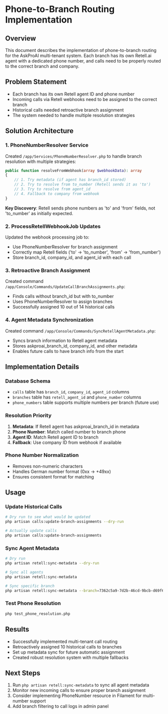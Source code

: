 # Phone-to-Branch Routing Implementation

## Overview
This document describes the implementation of phone-to-branch routing for the AskProAI multi-tenant system. Each branch has its own Retell.ai agent with a dedicated phone number, and calls need to be properly routed to the correct branch and company.

## Problem Statement
- Each branch has its own Retell agent ID and phone number
- Incoming calls via Retell webhooks need to be assigned to the correct branch
- Historical calls needed retroactive branch assignment
- The system needed to handle multiple resolution strategies

## Solution Architecture

### 1. PhoneNumberResolver Service
Created `/app/Services/PhoneNumberResolver.php` to handle branch resolution with multiple strategies:

```php
public function resolveFromWebhook(array $webhookData): array
{
    // 1. Try metadata (if agent has branch_id stored)
    // 2. Try to resolve from to_number (Retell sends it as 'to')
    // 3. Try to resolve from agent_id
    // 4. Fallback to company from webhook
}
```

**Key Discovery**: Retell sends phone numbers as 'to' and 'from' fields, not 'to_number' as initially expected.

### 2. ProcessRetellWebhookJob Updates
Updated the webhook processing job to:
- Use PhoneNumberResolver for branch assignment
- Correctly map Retell fields ('to' → 'to_number', 'from' → 'from_number')
- Store branch_id, company_id, and agent_id with each call

### 3. Retroactive Branch Assignment
Created command `/app/Console/Commands/UpdateCallBranchAssignments.php`:
- Finds calls without branch_id but with to_number
- Uses PhoneNumberResolver to assign branches
- Successfully assigned 10 out of 14 historical calls

### 4. Agent Metadata Synchronization
Created command `/app/Console/Commands/SyncRetellAgentMetadata.php`:
- Syncs branch information to Retell agent metadata
- Stores askproai_branch_id, company_id, and other metadata
- Enables future calls to have branch info from the start

## Implementation Details

### Database Schema
- `calls` table has `branch_id`, `company_id`, `agent_id` columns
- `branches` table has `retell_agent_id` and `phone_number` columns
- `phone_numbers` table supports multiple numbers per branch (future use)

### Resolution Priority
1. **Metadata**: If Retell agent has askproai_branch_id in metadata
2. **Phone Number**: Match called number to branch phone
3. **Agent ID**: Match Retell agent ID to branch
4. **Fallback**: Use company ID from webhook if available

### Phone Number Normalization
- Removes non-numeric characters
- Handles German number format (0xx → +49xx)
- Ensures consistent format for matching

## Usage

### Update Historical Calls
```bash
# Dry run to see what would be updated
php artisan calls:update-branch-assignments --dry-run

# Actually update calls
php artisan calls:update-branch-assignments
```

### Sync Agent Metadata
```bash
# Dry run
php artisan retell:sync-metadata --dry-run

# Sync all agents
php artisan retell:sync-metadata

# Sync specific branch
php artisan retell:sync-metadata --branch=7362c5a9-7d2b-46cd-9bcb-d69f6a60c73b
```

### Test Phone Resolution
```bash
php test_phone_resolution.php
```

## Results
- Successfully implemented multi-tenant call routing
- Retroactively assigned 10 historical calls to branches
- Set up metadata sync for future automatic assignment
- Created robust resolution system with multiple fallbacks

## Next Steps
1. Run `php artisan retell:sync-metadata` to sync all agent metadata
2. Monitor new incoming calls to ensure proper branch assignment
3. Consider implementing PhoneNumber resource in Filament for multi-number support
4. Add branch filtering to call logs in admin panel